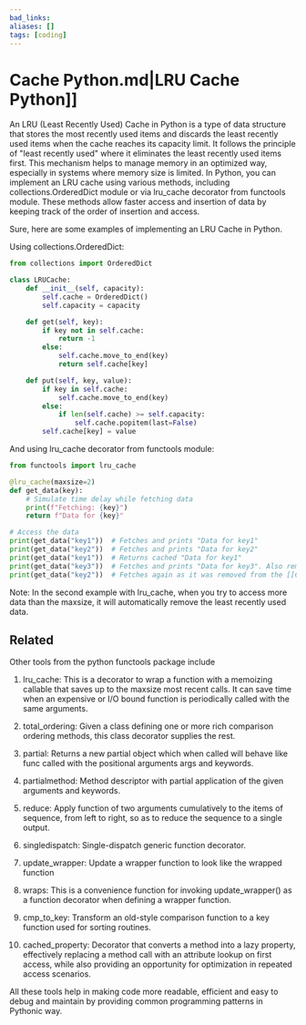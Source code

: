 ```yaml
---
bad_links: 
aliases: []
tags: [coding]
---
```

# Cache Python.md|LRU Cache Python]]

An LRU (Least Recently Used) Cache in Python is a type of data structure that stores the most recently used items and discards the least recently used items when the cache reaches its capacity limit. It follows the principle of "least recently used" where it eliminates the least recently used items first. This mechanism helps to manage memory in an optimized way, especially in systems where memory size is limited. In Python, you can implement an LRU cache using various methods, including collections.OrderedDict module or via lru_cache decorator from functools module. These methods allow faster access and insertion of data by keeping track of the order of insertion and access.

Sure, here are some examples of implementing an LRU Cache in Python.

Using collections.OrderedDict:

```python
from collections import OrderedDict

class LRUCache:
    def __init__(self, capacity):
        self.cache = OrderedDict()
        self.capacity = capacity

    def get(self, key):
        if key not in self.cache:
            return -1
        else:
            self.cache.move_to_end(key)
            return self.cache[key]

    def put(self, key, value):
        if key in self.cache:
            self.cache.move_to_end(key)
        else:
            if len(self.cache) >= self.capacity:
                self.cache.popitem(last=False)
        self.cache[key] = value
```

And using lru_cache decorator from functools module:

```python
from functools import lru_cache

@lru_cache(maxsize=2)
def get_data(key):
    # Simulate time delay while fetching data
    print(f"Fetching: {key}")
    return f"Data for {key}"

# Access the data
print(get_data("key1"))  # Fetches and prints "Data for key1"
print(get_data("key2"))  # Fetches and prints "Data for key2"
print(get_data("key1"))  # Returns cached "Data for key1"
print(get_data("key3"))  # Fetches and prints "Data for key3". Also removes "Data for key2" from [[Caching.md|cache]] as maxsize is 2.
print(get_data("key2"))  # Fetches again as it was removed from the [[Caching.md|cache]] earlier.
```

Note: In the second example with lru_cache, when you try to access more data than the maxsize, it will automatically remove the least recently used data.

## Related

Other tools from the python functools package include

1. lru_cache: This is a decorator to wrap a function with a memoizing callable that saves up to the maxsize most recent calls. It can save time when an expensive or I/O bound function is periodically called with the same arguments.

2. total_ordering: Given a class defining one or more rich comparison ordering methods, this class decorator supplies the rest.

3. partial: Returns a new partial object which when called will behave like func called with the positional arguments args and keywords.

4. partialmethod: Method descriptor with partial application of the given arguments and keywords.

5. reduce: Apply function of two arguments cumulatively to the items of sequence, from left to right, so as to reduce the sequence to a single output.

6. singledispatch: Single-dispatch generic function decorator.

7. update_wrapper: Update a wrapper function to look like the wrapped function

8. wraps: This is a convenience function for invoking update_wrapper() as a function decorator when defining a wrapper function.

9. cmp_to_key: Transform an old-style comparison function to a key function used for sorting routines.

10. cached_property: Decorator that converts a method into a lazy property, effectively replacing a method call with an attribute lookup on first access, while also providing an opportunity for optimization in repeated access scenarios.

All these tools help in making code more readable, efficient and easy to debug and maintain by providing common programming patterns in Pythonic way.
